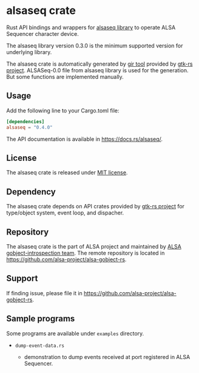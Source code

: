 # alsaseq crate

Rust API bindings and wrappers for [alsaseq library](https://github.com/alsa-project/alsa-gobject) to
operate ALSA Sequencer character device.

The alsaseq library version 0.3.0 is the minimum supported version for underlying library.

The alsaseq crate is automatically generated by [gir tool](https://gtk-rs.org/gir/book/) provided
by [gtk-rs project](https://gtk-rs.org/). ALSASeq-0.0 file from alsaseq library is used for the
generation. But some functions are implemented manually.

## Usage

Add the following line to your Cargo.toml file:

```toml
[dependencies]
alsaseq = "0.4.0"
```

The API documentation is available in <https://docs.rs/alsaseq/>.

## License

The alsaseq crate is released under [MIT license](https://spdx.org/licenses/MIT.html).

## Dependency

The alsaseq crate depends on API crates provided by [gtk-rs project](https://gtk-rs.org/) for
type/object system, event loop, and dispacher.

## Repository

The alsaseq crate is the part of ALSA project and maintained by
[ALSA gobject-introspection team](https://alsa-project.github.io/gobject-introspection-docs/).
The remote repository is located in <https://github.com/alsa-project/alsa-gobject-rs>.

## Support

If finding issue, please file it in <https://github.com/alsa-project/alsa-gobject-rs>.

## Sample programs
Some programs are available under `examples` directory.

* `dump-event-data.rs`

    * demonstration to dump events received at port registered in ALSA Sequencer.
